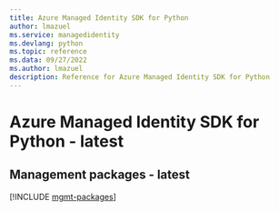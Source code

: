 ```yaml
---
title: Azure Managed Identity SDK for Python
author: lmazuel
ms.service: managedidentity
ms.devlang: python
ms.topic: reference
ms.data: 09/27/2022
ms.author: lmazuel
description: Reference for Azure Managed Identity SDK for Python
---
```

# Azure Managed Identity SDK for Python - latest

## Management packages - latest
[!INCLUDE [mgmt-packages](managed-identity-mgmt-index.md)]